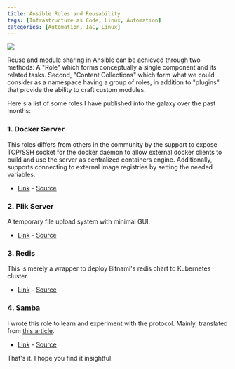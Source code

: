```yaml
---
title: Ansible Roles and Reusability
tags: [Infrastructure as Code, Linux, Automation]
categories: [Automation, IaC, Linux]
---
```


<img src="{{ site.baseurl_root }}/public/images/ansible.png" class="post-image resize-md center-image" />

Reuse and module sharing in Ansible can be achieved through two methods: A "Role" which forms conceptually a single component and its related tasks. Second, "Content Collections" which form what we could consider as a namespace having a group of roles, in addition to "plugins" that provide the ability to craft custom modules.

Here's a list of some roles I have published into the galaxy over the past months:

<!-- post-excerpt -->

### 1. Docker Server

  This roles differs from others in the community by the support to expose TCP/SSH socket for the docker daemon to allow external docker clients to build and use the server as centralized containers engine. Additionally, supports connecting to external image registries by setting the needed variables.

- [Link](https://galaxy.ansible.com/abarrak/docker_server_role) - [Source](https://github.com/abarrak/docker-server-role)

### 2. Plik Server

  A temporary file upload system with minimal GUI.

- [Link](https://galaxy.ansible.com/abarrak/plik_ansible_role) - [Source](https://github.com/abarrak/plik-ansible-role)

### 3. Redis

  This is merely a wrapper to deploy Bitnami's redis chart to Kubernetes cluster.

- [Link](https://galaxy.ansible.com/abarrak/redis_ansible_role) - [Source](https://github.com/abarrak/redis-ansible-role)

### 4. Samba

   I wrote this role to learn and experiment with the protocol. Mainly, translated from [this article](https://www.redhat.com/sysadmin/getting-started-samba).

- [Link](https://galaxy.ansible.com/abarrak/samba_ansible_role) - [Source](https://github.com/abarrak/samba-ansible-role)

That's it. I hope you find it insightful.
